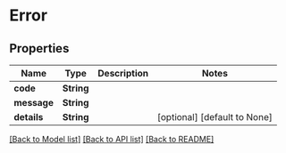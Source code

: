 # Error

## Properties
Name | Type | Description | Notes
------------ | ------------- | ------------- | -------------
**code** | **String** |  | 
**message** | **String** |  | 
**details** | **String** |  | [optional] [default to None]

[[Back to Model list]](../README.md#documentation-for-models) [[Back to API list]](../README.md#documentation-for-api-endpoints) [[Back to README]](../README.md)


